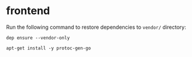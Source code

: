 # frontend

Run the following command to restore dependencies to `vendor/` directory:

    dep ensure --vendor-only

```
apt-get install -y protoc-gen-go
```
